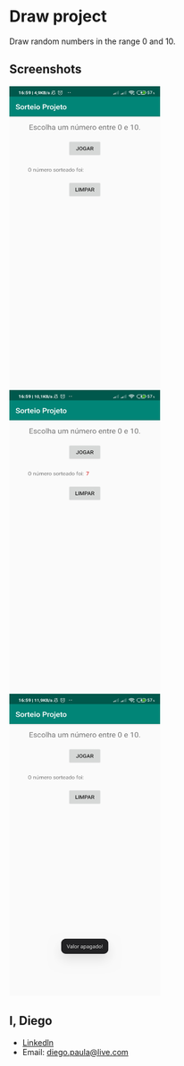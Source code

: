 # Draw project

<p>Draw random numbers in the range 0 and 10.</p>

<h2>Screenshots</h2>

<img src="https://github.com/diegobpaula/draw-project/blob/master/screenshots/screenshot-one.jpg?raw=true" width="270" height="540" style="max-width:100%;"> 
<img src="https://github.com/diegobpaula/draw-project/blob/master/screenshots/screenshot-two.jpg?raw=true" width="270" height="540" style="max-width:100%;"> 
<img src="https://github.com/diegobpaula/draw-project/blob/master/screenshots/screenshot-three.jpg?raw=true" width="270" height="540" style="max-width:100%;"> 
                                                                                                                                                          
## I, Diego
- [Linkedln](http://https://www.linkedin.com/in/diegobpaula/ "Linkedln")
- Email: diego.paula@live.com

